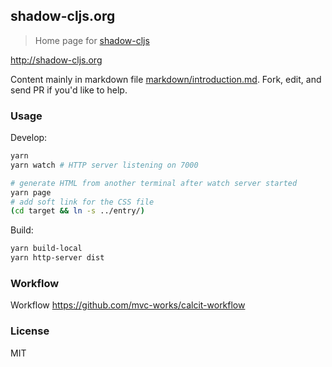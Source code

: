 
shadow-cljs.org
----

> Home page for [shadow-cljs](github.com/thheller/shadow-cljs)

http://shadow-cljs.org

Content mainly in markdown file [markdown/introduction.md](markdown/introduction.md). Fork, edit, and send PR if you'd like to help.

### Usage

Develop:

```bash
yarn
yarn watch # HTTP server listening on 7000

# generate HTML from another terminal after watch server started
yarn page
# add soft link for the CSS file
(cd target && ln -s ../entry/)
```

Build:

```bash
yarn build-local
yarn http-server dist
```

### Workflow

Workflow https://github.com/mvc-works/calcit-workflow

### License

MIT
